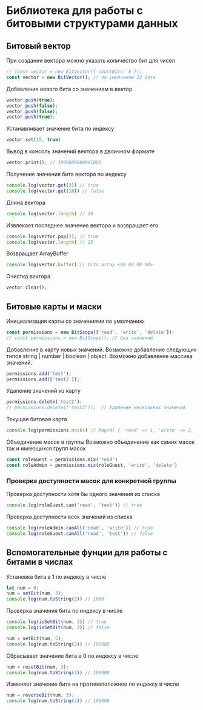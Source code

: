 # Библиотека для работы с битовыми структурами данных

## Битовый вектор

При создании вектора можно указать количество бит для чисел
````js
// const vector = new BitVector({ countBits: 8 });
const vector = new BitVector(); // по умолчанию 32 бита
````

Добавление нового бита со значением в вектор
````js
vector.push(true); 
vector.push(false);
vector.push(false);
vector.push(true);
````

Устанавливает значение бита по индексу
````js
vector.set(15, true)
````
    
Вывод в консоль значений вектора в двоичном формате
````js
vector.print(); // 1000000000001001 
````

Получение значения бита вектора по индексу
````js
console.log(vector.get(3)) // true
console.log(vector.get(10)) // false
````

Длина вектора
````js
console.log(vector.length) // 16
````

Извлекает последнее значение вектора и возвращает его
````js
console.log(vector.pop()); // true
console.log(vector.length) // 15
````

Возвращает ArrayBuffer
````js
console.log(vector.buffer) // bits array <09 00 00 00>
````

Очистка вектора
````js
vector.clear();
````

## Битовые карты и маски

Инициализация карты со значениями по умолчанию
````js
const permissions = new BitScope(['read', 'write', 'delete']);
// const permissions = new BitScope(); // без значений
````

Добавление в карту новых значений. Возможно добавление следующих типов string | number | boolean | object.
Возможно добавление массива значений.
````js
permissions.add('test');
permissions.add(['test2']);
````

Удаление значений из карту
````js
permissions.delete('test2');
// permissions.delete(['test2']);  // Удаление нескольних значений
````

Текущая битовая карта
````js
console.log(permissions.masks) // Map(4) { 'read' => 1, 'write' => 2, 'delete' => 4, 'test' => 8 }
````

Объединение масок в группы
Возможно объединение как самих масок так и имеющихся групп масок
````js
const roleGuest = permissions.mix('read')
const roleAdmin = permissions.mix(roleGuest, 'write', 'delete')
````

### Проверка доступности масок для конкретной группы
Проверка доступности хотя бы одного значения из списка
````js
console.log(roleGuest.can('read', 'test')) // true
````

Проверка доступности всех значений из списка
````js
console.log(roleAdmin.canAll('read', 'write')) // true
console.log(roleGuest.canAll('read', 'test')) // false
````

## Вспомогательные фунции для работы с битами в числах
Установка бита в 1 по индексу в числе
````js
let num = 0;
num = setBit(num, 3);
console.log(num.toString(2)) // 1000
````

Проверка значения бита по индексу в числе
````js
console.log(isSetBit(num, 3)) // true
console.log(isSetBit(num, 2)) // false

num = setBit(num, 5);
console.log(num.toString(2)) // 101000
````

Сбрасывает значение бита в 0 по индексу в числе
````js
num = resetBit(num, 3);
console.log(num.toString(2)) // 100000
````

Изменяет значение бита на противоположное по индексу в числе
````js
num = reverseBit(num, 3);
console.log(num.toString(2)) // 101000
````
